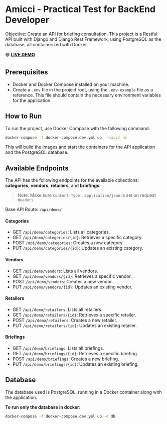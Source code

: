 # Amicci - Practical Test for BackEnd Developer

Objective: Create an API for briefing consultation.
This project is a Restful API built with Django and Django Rest Framework, using PostgreSQL as the database, all containerized with Docker.

🟢 **[LIVE DEMO](https://amicci-backend-briefing.onrender.com/api/demo/categories)**

## Prerequisites

- Docker and Docker Compose installed on your machine.
- Create a `.env` file in the project root, using the `.env-example` file as a reference. This file should contain the necessary environment variables for the application.

## How to Run

To run the project, use Docker Compose with the following command:

``` bash
docker-compose -f docker-compose.dev.yml up --build -d
```

This will build the images and start the containers for the API application and the PostgreSQL database.

## Available Endpoints

The API has the following endpoints for the available collections: **categories**, **vendors**, **retailers**, and **briefings**.

> Note: Make sure `Content-Type: application/json` is set on request `Headers`

Base API Route: `/api/demo/`

#### Categories

- GET `/api/demo/categories`: Lists all categories.
- GET `/api/demo/categories/{id}`: Retrieves a specific category.
- POST `/api/demo/categories`: Creates a new category.
- PUT `/api/demo/categories/{id}`: Updates an existing category.

#### Vendors

- GET `/api/demo/vendors`: Lists all vendors.
- GET `/api/demo/vendors/{id}`: Retrieves a specific vendor.
- POST `/api/demo/vendors`: Creates a new vendor.
- PUT `/api/demo/vendors/{id}`: Updates an existing vendor.

#### Retailers

- GET `/api/demo/retailers`: Lists all retailers.
- GET `/api/demo/retailers/{id}`: Retrieves a specific retailer.
- POST `/api/demo/retailers`: Creates a new retailer.
- PUT `/api/demo/retailers/{id}`: Updates an existing retailer.

#### Briefings

- GET `/api/demo/briefings`: Lists all briefings.
- GET `/api/demo/briefings/{id}`: Retrieves a specific briefing.
- POST `/api/demo/briefings`: Creates a new briefing.
- PUT `/api/demo/briefings/{id}`: Updates an existing briefing.

## Database

The database used is PostgreSQL, running in a Docker container along with the application.

**To run only the database in docker:**

``` bash
docker-compose -f docker-compose.dev.yml up -d db
```

